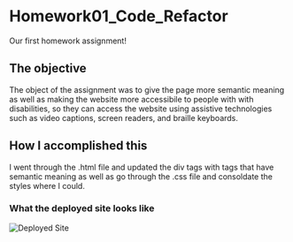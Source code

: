 # Homework01_Code_Refactor

Our first homework assignment!

## The objective

The object of the assignment was to give the page more semantic meaning as well as making the website more accessibile to people with with disabilities, so they can access the website using assistive technologies such as video captions, screen readers, and braille keyboards.

## How I accomplished this
I went through the .html file and updated the div tags with tags that have semantic meaning as well as go through the .css file and consoldate the styles where I could.

### What the deployed site looks like
<img src="homework01_code_refactor.gif" alt="Deployed Site">
